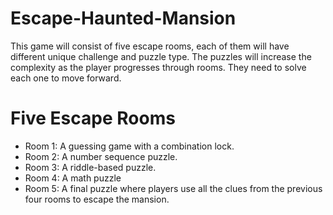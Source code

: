 # Escape-Haunted-Mansion
This game will consist of five escape rooms, each of them will have different unique challenge and puzzle type. The puzzles will increase the complexity as the player progresses through rooms. They need to solve each one to move forward. 
# Five Escape Rooms
- Room 1: A guessing game with a combination lock.
- Room 2: A number sequence puzzle.
- Room 3: A riddle-based puzzle.
- Room 4: A math puzzle
- Room 5: A final puzzle where players use all the clues from the previous four rooms to escape the mansion.
